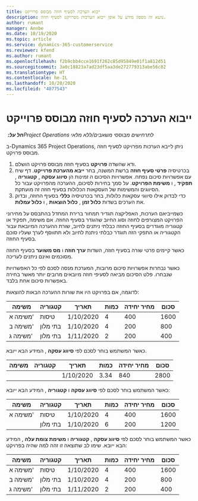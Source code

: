 ```yaml
---
title: ייבוא הערכה לסעיף חוזה מבוסס פרוייקט
description: נושא זה מספק מידע על אופן ייבוא הערכות מפרויקט לסעיף חוזה.
author: rumant
manager: Annbe
ms.date: 10/19/2020
ms.topic: article
ms.service: dynamics-365-customerservice
ms.reviewer: kfend
ms.author: rumant
ms.openlocfilehash: f2b9cbb4cce1691f262c85d95849e01f1a812d51
ms.sourcegitcommit: 3a0c18823a7ad23df5aa3de272779313abe56c82
ms.translationtype: HT
ms.contentlocale: he-IL
ms.lasthandoff: 10/20/2020
ms.locfileid: "4077543"
---
```

# <a name="import-an-estimate-to-a-project-based-contract-line"></a>ייבוא הערכה לסעיף חוזה מבוסס פרוייקט

_**חל על:** ‏Project Operations לתרחישים מבוססי משאבים/ללא מלאי_

ב-Dynamics 365 Project Operations, ניתן לייבא הערכות מפרויקט לסעיף חוזה מבוסס פרויקט.

1. ודא שהשדה **פרויקט** בסעיף חוזה מבוסס פרויקט הושלם.
2. בכרטיסיה **פרטי סעיף חוזה** ברשת המשנה, בחר **ייבא מהערכת פרוייקט**. דף שיח עם אפשרויות סיכום נפתח. אפשרויות הסיכום ה זמינות הן **סיווג עסקה** , **קטגוריה** , **תפקיד** , ו **משימת הפרויקט**. על סמך בחירות לסיכום, ההערכה מהפרויקט עבור כל הסיווגים והמשימות של העסקאות הכלולות בסעיף חוזה זה מועתקת. 
3. כדי לבדוק אילו סיווגי עסקאות כלולות, בחר בכרטיסיה **כללי** בסעיף החוזה, ובדוק את הערכים בשדות **כלול זמן** , **כלול הוצאות** , ו **כלול עמלות**.

כשמייביאם הערכות, האפליקצה תגדיר תמחור ברירת המחדל בהתבסס על מחירוני הפרויקט המצורפים לחוזה וסוג החיוב שהוגדר בסעיף החוזה. אם משימה, תפקיד או קטגוריה מוגדרים בסעיף החוזה כבלתי ניתנים לחיוב, שורת ההערכה המיובאת עבור הקטגוריה או התפקי הזה תוגדר כבלתי ניתנת לחיוב ולא תתווסף לערך שעליו סוכם בסעיף החוזה.

כאשר קיימים פרטי שורה בסעיף חוזה, השדות **ערך חוזה** ו **מס משוער** בסעיף החוזה מסוכמים ואינם ניתנים לעריכה.

כאשר נבחרות אפשרויות סיכום מרובות, המערכת מנסה לסכם לפי כל האפשרויות שנבחרו. פלט הסיכום מביאה לסעיפי חוזה מיובאים מרובים יותר מאשר בחירה באפשרות סיכום אחת בלבד.

לדוגמה, אם בפרויקט היו את שורות ההערכה הבאות להוצאות:

| משימה | קטגוריה | תאריך | כמות | מחיר יחידה | סכום |
| --- | --- | --- | --- | --- | --- |
| משימה א' | טיסות | 1/10/2020 | 4 | 400 | 1600 |
| משימה ב' | בתי מלון | 1/10/2020 | 4 | 200 | 800 |
| משימה ג' | בתי מלון | 1/11/2020 | 2 | 200 | 400 |

כאשר המשתמש בוחר לסכם לפי **סיווג עסקה** , המידע הבא ייובא.

| משימה | קטגוריה | תאריך | כמות | מחיר יחידה | סכום |
| --- | --- | --- | --- | --- | --- |
| &nbsp;  | &nbsp;  | 1/10/2020 | 3.34 | 840 | 2800 |

כאשר המשתמש בוחר לסכם לפי **סיווג עסקה** ו **קטגוריה** , המידע הבא ייובא:

| משימה | קטגוריה | תאריך | כמות | מחיר יחידה | סכום |
| --- | --- | --- | --- | --- | --- |
| משימה א' | טיסות | 1/10/2020 | 4 | 400 | 1600 |
| &nbsp;  | בתי מלון | 1/10/2020 | 6 | 200 | 1200 |

כאשר המשתמש בוחר לסכם לפי **סיווג עסקה** , **קטגוריה** ו **משימת צומת עלה** , המידע הבא ייובא. שימו לב שתוצאה זו זהה למה שהיה בפרויקט:

| משימה | קטגוריה | תאריך | כמות | מחיר יחידה | סכום |
| --- | --- | --- | --- | --- | --- |
| משימה א' | טיסות | 1/10/2020 | 4 | 400 | 1600 |
| משימה ב' | בתי מלון | 1/10/2020 | 4 | 200 | 800 |
| משימה ג' | בתי מלון | 1/11/2020 | 2 | 200 | 400 |
